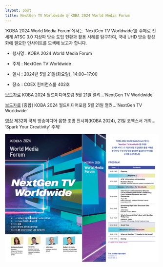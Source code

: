 ```yaml
---
layout: post
title: NextGen TV Worldwide @ KOBA 2024 World Media Forum
---
```


‘KOBA 2024 World Media Forum’에서는 ‘NextGen TV Worldwide’를 주제로 전 세계 ATSC 3.0 지상파 방송 도입 현황과 활용 사례를 탐구하여, 국내 UHD 방송 활성화에 필요한 인사이트를 모색해 보고자 합니다.

- 행사명 : KOBA 2024 World Media Forum

- 주제 : NextGen TV Worldwide

- 일시 : 2024년 5월 21일(화요일), 14:00~17:00

- 장소 : COEX 컨퍼런스룸 402호

[보도자료](http://journal.kobeta.com/koba-2024-%ec%9b%94%eb%93%9c%eb%af%b8%eb%94%94%ec%96%b4%ed%8f%ac%eb%9f%bc-5%ec%9b%94-21%ec%9d%bc-%ec%97%b4%eb%a0%a4nextgen-tv-worldwide/) KOBA 2024 월드미디어포럼 5월 21일 열려…‘NextGen TV Worldwide’

[보도자료](http://journal.kobeta.com/koba-2024-%ec%9b%94%eb%93%9c%eb%af%b8%eb%94%94%ec%96%b4%ed%8f%ac%eb%9f%bc-5%ec%9b%94-21%ec%9d%bc-%ec%97%b4%eb%a0%a4nextgen-tv-worldwide/) [종합] KOBA 2024 월드미디어포럼 5월 21일 열려…‘NextGen TV Worldwide’

[영상](https://www.youtube.com/watch?v=K6zFofuEAgU) 제32회 국제 방송미디어·음향·조명 전시회(KOBA 2024), 21일 코엑스서 개최... ‘Spark Your Creativity’ 주제!

![그림](/images/KOBA2024_WorldMediaForum.png)
